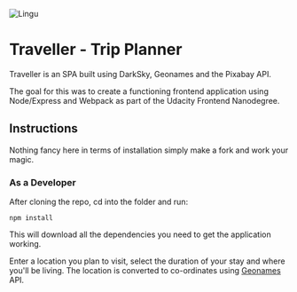 ![Lingu](./src/client/images/landscape-logo.svg)

# Traveller - Trip Planner

Traveller is an SPA built using DarkSky, Geonames and the Pixabay API.

The goal for this was to create a functioning frontend application using Node/Express and Webpack as part of the Udacity Frontend Nanodegree.

## Instructions

Nothing fancy here in terms of installation simply make a fork and work your magic.

### As a Developer

After cloning the repo, cd into the folder and run:

```shell
npm install
```

This will download all the dependencies you need to get the application working.

Enter a location you plan to visit, select the duration of your stay and where you'll be living. The location is converted to co-ordinates using [Geonames](https://www.geonames.org/about.html) API.

